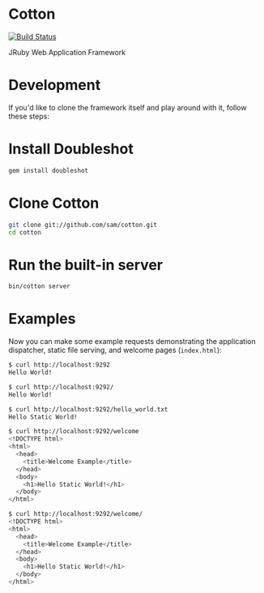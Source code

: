 Cotton
======

[![Build Status](https://secure.travis-ci.org/sam/cotton.png?branch=master)](https://next.travis-ci.org/sam/cotton)

JRuby Web Application Framework

Development
=====

If you'd like to clone the framework itself and play around with it, follow these steps:

Install Doubleshot
===

```bash
gem install doubleshot
```

Clone Cotton
===

```bash
git clone git://github.com/sam/cotton.git
cd cotton
```

Run the built-in server
===

```bash
bin/cotton server
```

Examples
===

Now you can make some example requests demonstrating the application dispatcher, static file serving, and welcome pages (`index.html`):

```bash
$ curl http://localhost:9292
Hello World!

$ curl http://localhost:9292/
Hello World!

$ curl http://localhost:9292/hello_world.txt
Hello Static World!

$ curl http://localhost:9292/welcome
<!DOCTYPE html>
<html>
  <head>
    <title>Welcome Example</title>
  </head>
  <body>
    <h1>Hello Static World!</h1>
  </body>
</html>

$ curl http://localhost:9292/welcome/
<!DOCTYPE html>
<html>
  <head>
    <title>Welcome Example</title>
  </head>
  <body>
    <h1>Hello Static World!</h1>
  </body>
</html>
```